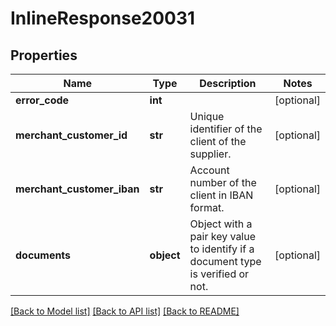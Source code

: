 # InlineResponse20031

## Properties
Name | Type | Description | Notes
------------ | ------------- | ------------- | -------------
**error_code** | **int** |  | [optional] 
**merchant_customer_id** | **str** | Unique identifier of the client of the supplier. | [optional] 
**merchant_customer_iban** | **str** | Account number of the client in IBAN format. | [optional] 
**documents** | **object** | Object with a pair key value to identify if a document type is verified or not. | [optional] 

[[Back to Model list]](../README.md#documentation-for-models) [[Back to API list]](../README.md#documentation-for-api-endpoints) [[Back to README]](../README.md)

